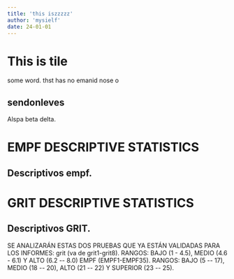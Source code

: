 ```yaml
---
title: 'this iszzzzz'
author: 'mysielf'
date: 24-01-01
---
```


# This is tile
some word. thst has no emanid
nose 
o
## sendonleves
Alspa beta delta.



EMPF DESCRIPTIVE STATISTICS
===========================

Descriptivos empf.
------------------

<div class="highlight">

</div>

GRIT DESCRIPTIVE STATISTICS
===========================

Descriptivos GRIT.
------------------

<div class="highlight">

</div>

SE ANALIZARÁN ESTAS DOS PRUEBAS QUE YA ESTÁN VALIDADAS PARA LOS INFORMES: grit (va de grit1-grit8). RANGOS: BAJO (1 - 4.5), MEDIO (4.6 - 6.1) Y ALTO (6.2 -- 8.0) EMPF (EMPF1-EMPF35). RANGOS: BAJO (5 -- 17), MEDIO (18 -- 20), ALTO (21 -- 22) Y SUPERIOR (23 -- 25).

